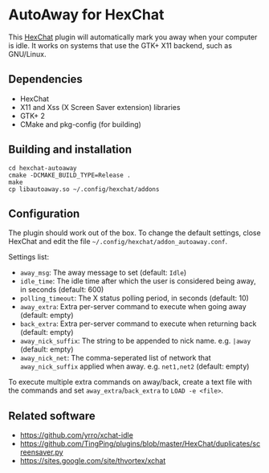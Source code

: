 # AutoAway for HexChat

This [HexChat](http://hexchat.github.io/) plugin will automatically mark you away
when your computer is idle. It works on systems that use the GTK+ X11 backend,
such as GNU/Linux.

## Dependencies

* HexChat
* X11 and Xss (X Screen Saver extension) libraries
* GTK+ 2
* CMake and pkg-config (for building)

## Building and installation

    cd hexchat-autoaway
    cmake -DCMAKE_BUILD_TYPE=Release .
    make
    cp libautoaway.so ~/.config/hexchat/addons

## Configuration

The plugin should work out of the box. To change the default settings,
close HexChat and edit the file `~/.config/hexchat/addon_autoaway.conf`.

Settings list:
* `away_msg`: The away message to set (default: `Idle`)
* `idle_time`: The idle time after which the user is considered
  being away, in seconds (default: 600)
* `polling_timeout`: The X status polling period, in seconds (default: 10)
* `away_extra`: Extra per-server command to execute when going away
  (default: empty)
* `back_extra`: Extra per-server command to execute when returning back
  (default: empty)
* `away_nick_suffix`: The string to be appended to nick name. e.g. `|away`
  (default: empty)
* `away_nick_net`: The comma-seperated list of network that `away_nick_suffix` applied when away. e.g. `net1,net2`
  (default: empty)

To execute multiple extra commands on away/back, create a text file with
the commands and set `away_extra`/`back_extra` to `LOAD -e <file>`.

## Related software

* https://github.com/yrro/xchat-idle
* https://github.com/TingPing/plugins/blob/master/HexChat/duplicates/screensaver.py
* https://sites.google.com/site/thvortex/xchat
